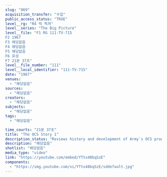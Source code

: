 ```yaml
---
slug: "869"
acquisition_transfer: "수집"
public_access_status: "TRUE"
level__rg: "R4 빅 픽쳐"
level__series: "The Big Picture"
level__file: "F1 RG 111-TV-715
F2 1967
F3 해당없음
F4 해당없음
F5 해당없음
F6 유성
F7 21분 37초"
level__file_number: "111"
level__local_identifier: "111-TV-715"
date: "1967"
venues: 
  - "해당없음"
sources: 
  - "해당없음"
creators: 
  - "해당없음"
subjects: 
  - "해당없음"
tags: 
  - "해당없음"

time_courts: "21분 37초"
title: "The OCS Story 1"
description_status: "Reviews history and development of Army`s OCS program since its inception in World War 1, and then follows one candidate through his training at the infantry OCS at FT Benning, Ga."
description: "해당없음"
shotlist: "해당없음"
media_type: "video"
link: "https://youtube.com/embed/YTtx48bqSzE"
components: 
  - "https://img.youtube.com/vi/YTtx48bqSzE/sddefault.jpg"
---
```

